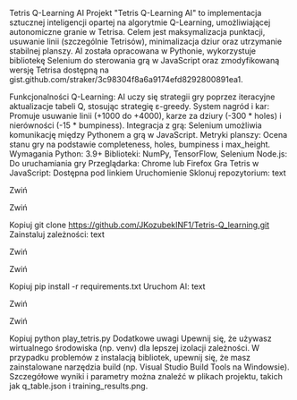 Tetris Q-Learning AI
Projekt "Tetris Q-Learning AI" to implementacja sztucznej inteligencji opartej na algorytmie Q-Learning, umożliwiającej autonomiczne granie w Tetrisa. Celem jest maksymalizacja punktacji, usuwanie linii (szczególnie Tetrisów), minimalizacja dziur oraz utrzymanie stabilnej planszy. AI została opracowana w Pythonie, wykorzystuje bibliotekę Selenium do sterowania grą w JavaScript oraz zmodyfikowaną wersję Tetrisa dostępną na gist.github.com/straker/3c98304f8a6a9174efd8292800891ea1.

Funkcjonalności
Q-Learning: AI uczy się strategii gry poprzez iteracyjne aktualizacje tabeli Q, stosując strategię ε-greedy.
System nagród i kar: Promuje usuwanie linii (+1000 do +4000), karze za dziury (-300 * holes) i nierówności (-15 * bumpiness).
Integracja z grą: Selenium umożliwia komunikację między Pythonem a grą w JavaScript.
Metryki planszy: Ocena stanu gry na podstawie completeness, holes, bumpiness i max_height.
Wymagania
Python: 3.9+
Biblioteki: NumPy, TensorFlow, Selenium
Node.js: Do uruchamiania gry
Przeglądarka: Chrome lub Firefox
Gra Tetris w JavaScript: Dostępna pod linkiem
Uruchomienie
Sklonuj repozytorium:
text

Zwiń

Zwiń

Kopiuj
git clone https://github.com/JKozubekINF1/Tetris-Q_learning.git
Zainstaluj zależności:
text

Zwiń

Zwiń

Kopiuj
pip install -r requirements.txt
Uruchom AI:
text

Zwiń

Zwiń

Kopiuj
python play_tetris.py
Dodatkowe uwagi
Upewnij się, że używasz wirtualnego środowiska (np. venv) dla lepszej izolacji zależności.
W przypadku problemów z instalacją bibliotek, upewnij się, że masz zainstalowane narzędzia build (np. Visual Studio Build Tools na Windowsie).
Szczegółowe wyniki i parametry można znaleźć w plikach projektu, takich jak q_table.json i training_results.png.
